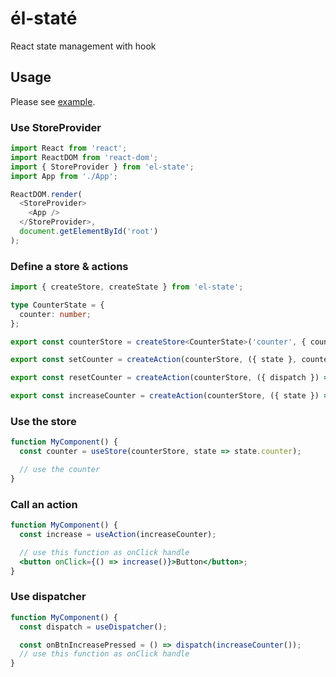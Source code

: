 # él-staté

React state management with hook

## Usage

Please see [example](./example/index.tsx).

### Use StoreProvider

```js
import React from 'react';
import ReactDOM from 'react-dom';
import { StoreProvider } from 'el-state';
import App from './App';

ReactDOM.render(
  <StoreProvider>
    <App />
  </StoreProvider>,
  document.getElementById('root')
);
```

### Define a store & actions

```ts
import { createStore, createState } from 'el-state';

type CounterState = {
  counter: number;
};

export const counterStore = createStore<CounterState>('counter', { counter: 0 });

export const setCounter = createAction(counterStore, ({ state }, counter: number) => ({ ...state, counter }));

export const resetCounter = createAction(counterStore, ({ dispatch }) => dispatch(setCounter(0)));

export const increaseCounter = createAction(counterStore, ({ state }) => ({ ...state, counter: state.counter + 1 }));
```

### Use the store

```jsx
function MyComponent() {
  const counter = useStore(counterStore, state => state.counter);

  // use the counter
}
```

### Call an action

```jsx
function MyComponent() {
  const increase = useAction(increaseCounter);

  // use this function as onClick handle
  <button onClick={() => increase()}>Button</button>;
}
```

### Use dispatcher

```jsx
function MyComponent() {
  const dispatch = useDispatcher();

  const onBtnIncreasePressed = () => dispatch(increaseCounter());
  // use this function as onClick handle
}
```
